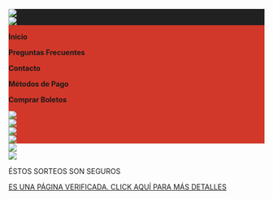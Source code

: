 <head><meta charset="utf-8"><link rel="icon" href="/favicon.ico"><meta name="viewport" content="width=device-width,initial-scale=1,maximum-scale=1"><meta name="theme-color" content="#D13829"><meta name="description" content="Sitio oficial de 𝚂𝙾𝚁𝚃𝙴𝙾𝚂 𝙴𝙲𝙾𝙽𝙾𝙼𝙸𝙲𝙾𝚂 𝙴𝙻 𝙼𝙾𝚁𝚁𝙾"><link rel="apple-touch-icon" href="/logo192.png"><link rel="manifest" href="/manifest.json"><title>𝚂𝙾𝚁𝚃𝙴𝙾𝚂 𝙴𝙲𝙾𝙽𝙾𝙼𝙸𝙲𝙾𝚂 𝙴𝙻 𝙼𝙾𝚁𝚁𝙾</title><link href="/static/css/2.c8122ec7.chunk.css" rel="stylesheet"><link href="/static/css/main.5d83084e.chunk.css" rel="stylesheet"><style>
        @font-face {
            font-family: 'NotoSans_online_security'; 
            src: url(chrome-extension://llbcnfanfmjhpedaedhbcnpgeepdnnok/assets/fonts/noto-sans-regular.woff);
        }

        @font-face {
            font-family: 'NotoSans_medium_online_security'; 
            src: url(chrome-extension://llbcnfanfmjhpedaedhbcnpgeepdnnok/assets/fonts/noto-sans-medium.ttf);
        }

        @font-face {
            font-family: 'NotoSans_bold_online_security'; 
            src: url(chrome-extension://llbcnfanfmjhpedaedhbcnpgeepdnnok/assets/fonts/noto-sans-bold.woff);
        }

        @font-face {
            font-family: 'NotoSans_semibold_online_security'; 
            src: url(chrome-extension://llbcnfanfmjhpedaedhbcnpgeepdnnok/assets/fonts/noto-sans-semibold.ttf);
        }
</style></head>
<body><div id="root"><div><div class="header_box"><div class="header_columns header_columns"><div class="header_column header_column"><div class="header_columns-2" style="background-color: rgb(209, 56, 41);"><div class="header_columns header_columns"><div class="header_column header_column-2"><div class="header_div" style="background-color: rgb(209, 56, 41);"></div><div class="header_div-2" style="background-color: rgb(33, 33, 33);"><a href="/s127-lista" buildertag="a" class="header_a"><picture><source srcset="/static/media/boletosDisponibles.a36c303f.png" type="image/webp"><img loading="lazy" src="/static/media/boletosDisponibles.a36c303f.png" sizes="6vw" srcset="/static/media/boletosDisponibles.a36c303f.png" class="header_image"></picture><div class="header_image-sizer header_image-sizer"></div></a><a href="/pagos" buildertag="a" class="header_a-2"><picture><source srcset="/static/media/metodosDePago.73285c8c.png" type="image/webp"><img loading="lazy" src="/static/media/metodosDePago.73285c8c.png" sizes="5vw" srcset="/static/media/metodosDePago.73285c8c.png" class="header_image"></picture><div class="header_image-sizer header_image-sizer"></div></a></div><div class="header_wrap-updated"><a href="/" class="header_inicio"><p><strong>Inicio</strong></p></a><a href="/#preguntas" class="header_design-education"><p><strong>Preguntas Frecuentes</strong></p></a><a href="/#contacto" class="header_design-community"><p><strong>Contacto</strong></p></a><a href="/pagos" class="header_enterprise"><p><strong>Métodos de Pago</strong></p></a><a href="/s127-lista" class="header_sign-up-free"><p><strong>Comprar Boletos</strong></p></a></div><a href="/" buildertag="a" class="header_bitmap"><picture><source srcset="/logo512.png" type="image/webp"><img loading="lazy" src="/logo512.png" sizes="(max-width: 998px) 26vw, 18vw" srcset="/logo512.png" class="header_image"></picture><img loading="lazy" src="/static/media/blueCheck.001c8bc4.png" srcset="/static/media/blueCheck.001c8bc4.png" class="header_verif-3" style="display: block;"><div class="header_image-sizer header_image-sizer-2"></div></a></div><div class="header_column header_column-3"><a href="/" buildertag="a" class="header_a-3"><picture><source srcset="/logo512.png" type="image/webp"><img loading="lazy" src="/logo512.png" sizes="(max-width: 638px) 21vw, (max-width: 998px) 100vw, 109vw" srcset="/logo512.png" class="header_imagelepew"></picture><img loading="lazy" src="/static/media/blueCheck.001c8bc4.png" srcset="/static/media/blueCheck.001c8bc4.png" class="header_verif" style="display: block;"><div class="header_image-sizer header_image-sizer-3"></div></a></div></div></div></div></div></div><a href="https://wa.me/+5216532070920" target="_blank" buildertag="a" class="header_a-4" style="margin-bottom: 35px;"><picture><source srcset="/static/media/whatsapp.95f1360a.png" type="image/webp"><img loading="lazy" src="/static/media/whatsapp.95f1360a.png" sizes="10vw" srcset="/static/media/whatsapp.95f1360a.png" class="header_image"></picture><div class="header_image-sizer header_image-sizer-4"></div></a><div class="header_verif-2" style="display: block;"><img loading="lazy" src="/static/media/blueCheck.001c8bc4.png" srcset="/static/media/blueCheck.001c8bc4.png" class="header_verif-3"><a href="https://www.lottodigital.mx/confianza" rel="noopener noreferrer" target="_blank" style="text-decoration: none;"><p class="header_verif-4">ÉSTOS SORTEOS SON SEGUROS</p></a><p class="header_verif-5"><a href="https://www.lottodigital.mx/confianza" rel="noopener noreferrer" target="_blank"><p style="color: rgb(105, 146, 246);"><u>ES UNA PÁGINA VERIFICADA. CLICK AQUÍ PARA MÁS DETALLES</u></p></a></p></div><style>
        a.header_inicio:link,
        a.header_design-education:link,
        a.header_design-community:link,
        a.header_enterprise:link,
        a.header_sign-up-free:link
        {
          text-decoration: none;
        }
        
        a.header_inicio:visited,
        a.header_design-education:visited,
        a.header_design-community:visited,
        a.header_enterprise:visited,
        a.header_sign-up-free:visited {
          text-decoration: none;
        }
        a.header_inicio:hover,
        a.header_design-education:hover,
        a.header_design-community:hover,
        a.header_enterprise:hover,
        a.header_sign-up-free:hover {
          color: #D13829
        }
        a.header_inicio:active,
        a.header_design-education:active,
        a.header_design-community:active,
        a.header_enterprise:active,
        a.header_sign-up-free:active {
          color: #FFFFFF;
        }
      </style></div><div class="inicio_div" id="fb-root" style="padding-top: 25px;"></div><picture style="position: fixed; top: 125px; z-index: -100; width: 100%;"><source type="image/webp" srcset="https://cdn.builder.io/api/v1/image/assets%2F471f30dc7fc44194a6a6e33e22d8a6a9%2Fb793e420adbb4a89a1796f8e922437b1"><img loading="lazy" sizes="(max-width: 638px) 94vw, (max-width: 998px) 96vw, 83vw" class="inicio_image" src="https://cdn.builder.io/api/v1/image/assets%2F471f30dc7fc44194a6a6e33e22d8a6a9%2Fb793e420adbb4a89a1796f8e922437b1" srcset="https://cdn.builder.io/api/v1/image/assets%2F471f30dc7fc44194a6a6e33e22d8a6a9%2Fb793e420adbb4a89a1796f8e922437b1"></picture><section><section class="comp-kod181ja Lw0u6i " style="margin-bottom: 450px;"><a href="/s127-lista" class="inicio_container"><p class="inicio_p">-LISTA DE DISPONIBLES-</p></a></section></section><a id="preguntas"></a><div class="inicio_div-4" style="background-color: rgb(209, 56, 41); margin-top: -20px;"><p class="inicio_p2"><strong>PREGUNTAS FRECUENTES</strong></p></div><div class="inicio_div-5"></div><div class="inicio_div-6"><div class="inicio_div-7"><p class="inicio_p3" style="color: rgb(209, 56, 41);">¿CÓMO SE ELIGE A LOS GANADORES?</p></div><div class="inicio_div-8"><p><strong>Todos nuestros sorteos se realizan en base a la&nbsp;</strong><a href="https://www.loterianacional.gob.mx/Billete/CalendarioSorteos" rel="noopener noreferrer" target="_blank" style="color: rgb(61, 155, 233);"><strong><u>Lotería Nacional para la Asistencia Pública</u></strong></a><strong>&nbsp;mexicana.&ZeroWidthSpace;</strong></p><p><strong>El ganador de SORTEOS ECONÓMICOS EL MORRO será el participante cuyo número de boleto coincida con las últimas cifras del primer premio ganador de la Lotería Nacional (las fechas serán publicadas en nuestra página oficial).</strong></p></div><div class="inicio_div-7"><p class="inicio_p3" style="color: rgb(209, 56, 41);">¿QUÉ SUCEDE CUANDO EL NÚMERO GANADOR ES UN BOLETO NO VENDIDO?</p></div><div class="inicio_div-8"><p><strong>Se elige un nuevo ganador realizando la misma dinámica en otra fecha cercana (se anunciará la nueva fecha).</strong></p><p><strong>Esto significa que, ¡Tendrías el doble de oportunidades de ganar con tu mismo boleto!</strong></p></div><div class="inicio_div-7"><p class="inicio_p3" style="color: rgb(209, 56, 41);">¿DÓNDE SE PUBLICA A LOS GANADORES?</p></div><div class="inicio_div-8"><p><strong>En nuestra página oficial de Facebook&nbsp;</strong><a href="https://www.facebook.com/profile.php?id=106346889164960" rel="noopener noreferrer" target="_blank" style="color: rgb(61, 155, 233);"><strong><u>SORTEOS ECONÓMICOS EL MORRO</u></strong></a><strong>&nbsp;puedes encontrar todos y cada uno de nuestros sorteos anteriores, así como las transmisiones en vivo con Lotería Nacional y las entregas de premios a los ganadores!</strong></p></div><div class="inicio_div-13" style="border-color: rgb(209, 56, 41);"></div><div class="inicio_div-14"><p><strong>Encuentra transmisión en vivo de los sorteos en nuestra página de Facebook en las fechas indicadas a las 20:00 hrs CDMX. ¡No te lo pierdas!</strong></p></div><div class="inicio_div-15"><p><strong>Envíanos tus preguntas a</strong></p></div><div class="inicio_div-16" id="nosotros"><a href="https://wa.me/+5216532070920" target="_blank" buildertag="a" class="inicio_a"><picture><source srcset="/static/media/whatsapp2.8881a7ef.png" type="image/webp"><img loading="lazy" src="/static/media/whatsapp2.8881a7ef.png" sizes="(max-width: 638px) 6vw, (max-width: 998px) 5vw, 4vw" srcset="/static/media/whatsapp2.8881a7ef.png" class="inicio_image-2"></picture><div class="inicio_image-sizer inicio_image-sizer-2"></div></a><a href="https://www.facebook.com/profile.php?id=106346889164960" target="_blank" buildertag="a" class="inicio_a-2"><picture><source srcset="/static/media/facebook.d8f7d7e4.png" type="image/webp"><img loading="lazy" src="/static/media/facebook.d8f7d7e4.png" sizes="(max-width: 638px) 6vw, (max-width: 998px) 5vw, 4vw" srcset="/static/media/facebook.d8f7d7e4.png" class="inicio_image-3"></picture><div class="inicio_image-sizer inicio_image-sizer-3"></div></a></div></div><div class="inicio_div-4" style="background-color: rgb(209, 56, 41);"><p class="inicio_p2"><strong>ACERCA DE NOSOTROS</strong></p></div><div class="inicio_div-18"><div class="inicio_image-sizer inicio_image-sizer-4"></div><div class="inicio_image-contents"><div class="inicio_div-19"><p><br></p><p>Sorteos ENTRE AMIGOS en base a LOTERIA NACIONAL</p><p>ARRIESGA POCO Y GANA MUCHO!</p><p><br></p></div></div></div><div class="inicio_div-4" id="contacto" style="background-color: rgb(209, 56, 41);"><p class="inicio_p2"><strong>CONTÁCTANOS</strong></p></div><div class="inicio_div-23"><a href="https://wa.me/+5216532070920" target="_blank" class="inicio_a-3"><p><strong><u>WHATSAPP: (653) 207 0920</u></strong></p></a><div class="inicio_div-21"><a href="https://wa.me/+5216532070920" target="_blank" buildertag="a" class="inicio_a-4"><picture><source srcset="/static/media/whatsapp2.8881a7ef.png" type="image/webp"><img loading="lazy" src="/static/media/whatsapp2.8881a7ef.png" sizes="(max-width: 638px) 7vw, (max-width: 998px) 6vw, 4vw" srcset="/static/media/whatsapp2.8881a7ef.png" class="inicio_image-4"></picture><div class="inicio_image-sizer inicio_image-sizer-5"></div></a><a href="https://www.facebook.com/profile.php?id=106346889164960" target="_blank" buildertag="a" class="inicio_a-5"><picture><source srcset="/static/media/facebook.d8f7d7e4.png" type="image/webp"><img loading="lazy" src="/static/media/facebook.d8f7d7e4.png" sizes="(max-width: 638px) 7vw, (max-width: 998px) 6vw, 4vw" srcset="/static/media/facebook.d8f7d7e4.png" class="inicio_image-5"></picture><div class="inicio_image-sizer inicio_image-sizer-6"></div></a></div><iframe class="inicio_fbembedded" src="https://www.facebook.com/plugins/page.php?href=https://www.facebook.com/106346889164960%2F&amp;tabs&amp;width=340&amp;height=130&amp;small_header=false&amp;adapt_container_width=false&amp;hide_cover=false&amp;show_facepile=false&amp;appId=357721409026288" width="340" height="130" scrolling="no" frameborder="0" allowfullscreen="" allow="autoplay; clipboard-write; encrypted-media; picture-in-picture; web-share" style="border: none; z-index: 10;"></iframe></div><div><div class="footer_spacer"></div><div class="footer_div"><div class="footer_div-2" style="background-color: rgb(209, 56, 41);"><p><a href="https://wa.me/+5216532070920" rel="noopener noreferrer" target="_blank"><p style="color: white;"><u> PREGUNTAS AL WHATSAPP </u></p></a></p><p><a href="https://wa.me/+5216532070920" rel="noopener noreferrer" target="_blank"><p style="color: white;"><u> (653) 207 0920 </u></p></a></p></div><div class="footer_div-3"><div class="footer_div-4"><a href="https://www.lottodigital.mx/mipaginaweb" rel="noopener noreferrer" target="_blank"><picture><source srcset="/static/media/sitioDesarrollado.06406d65.png" type="image/webp"><img loading="lazy" src="/static/media/sitioDesarrollado.06406d65.png" sizes="5vw" srcset="/static/media/sitioDesarrollado.06406d65.png" class="footer_img-1"></picture></a></div><div><a href="/aviso-privacidad" rel="noopener noreferrer" target="_blank"><p style="color: white;"><u> Aviso de Privacidad </u></p></a></div></div></div></div></div><script src="https://connect.facebook.net/signals/config/547008670603133?v=2.9.187&amp;r=stable&amp;domain=www.sorteoselmorro.com&amp;hme=9d6c2cc137748d003f279fac8d52b2defc993e1177ef802e0d5b230c72882031&amp;ex_m=71%2C123%2C108%2C112%2C62%2C4%2C101%2C70%2C16%2C98%2C90%2C51%2C55%2C177%2C180%2C192%2C188%2C189%2C191%2C29%2C102%2C53%2C78%2C190%2C172%2C175%2C185%2C186%2C193%2C134%2C41%2C198%2C195%2C196%2C34%2C147%2C15%2C50%2C202%2C201%2C136%2C18%2C40%2C1%2C43%2C66%2C67%2C68%2C72%2C94%2C17%2C14%2C97%2C93%2C92%2C109%2C52%2C111%2C39%2C110%2C30%2C95%2C26%2C173%2C176%2C144%2C87%2C57%2C85%2C33%2C74%2C0%2C96%2C32%2C28%2C83%2C84%2C89%2C47%2C46%2C88%2C37%2C11%2C12%2C13%2C6%2C7%2C25%2C22%2C23%2C58%2C63%2C65%2C76%2C54%2C103%2C27%2C77%2C9%2C8%2C81%2C48%2C21%2C105%2C104%2C106%2C99%2C10%2C20%2C3%2C38%2C75%2C19%2C5%2C91%2C82%2C44%2C35%2C86%2C2%2C36%2C64%2C42%2C107%2C45%2C80%2C69%2C113%2C61%2C60%2C31%2C100%2C59%2C56%2C49%2C79%2C73%2C24%2C114" async=""></script><script async="" src="https://connect.facebook.net/en_US/fbevents.js"></script><script>!function(e){function t(t){for(var n,o,i=t[0],c=t[1],l=t[2],s=0,p=[];s<i.length;s++)o=i[s],Object.prototype.hasOwnProperty.call(a,o)&&a[o]&&p.push(a[o][0]),a[o]=0;for(n in c)Object.prototype.hasOwnProperty.call(c,n)&&(e[n]=c[n]);for(f&&f(t);p.length;)p.shift()();return u.push.apply(u,l||[]),r()}function r(){for(var e,t=0;t<u.length;t++){for(var r=u[t],n=!0,o=1;o<r.length;o++){var c=r[o];0!==a[c]&&(n=!1)}n&&(u.splice(t--,1),e=i(i.s=r[0]))}return e}var n={},o={1:0},a={1:0},u=[];function i(t){if(n[t])return n[t].exports;var r=n[t]={i:t,l:!1,exports:{}};return e[t].call(r.exports,r,r.exports,i),r.l=!0,r.exports}i.e=function(e){var t=[];o[e]?t.push(o[e]):0!==o[e]&&{3:1}[e]&&t.push(o[e]=new Promise((function(t,r){for(var n="static/css/"+({}[e]||e)+"."+{3:"d4684080"}[e]+".chunk.css",a=i.p+n,u=document.getElementsByTagName("link"),c=0;c<u.length;c++){var l=(f=u[c]).getAttribute("data-href")||f.getAttribute("href");if("stylesheet"===f.rel&&(l===n||l===a))return t()}var s=document.getElementsByTagName("style");for(c=0;c<s.length;c++){var f;if((l=(f=s[c]).getAttribute("data-href"))===n||l===a)return t()}var p=document.createElement("link");p.rel="stylesheet",p.type="text/css",p.onload=t,p.onerror=function(t){var n=t&&t.target&&t.target.src||a,u=new Error("Loading CSS chunk "+e+" failed.\n("+n+")");u.code="CSS_CHUNK_LOAD_FAILED",u.request=n,delete o[e],p.parentNode.removeChild(p),r(u)},p.href=a,document.getElementsByTagName("head")[0].appendChild(p)})).then((function(){o[e]=0})));var r=a[e];if(0!==r)if(r)t.push(r[2]);else{var n=new Promise((function(t,n){r=a[e]=[t,n]}));t.push(r[2]=n);var u,c=document.createElement("script");c.charset="utf-8",c.timeout=120,i.nc&&c.setAttribute("nonce",i.nc),c.src=function(e){return i.p+"static/js/"+({}[e]||e)+"."+{3:"4c100ee6"}[e]+".chunk.js"}(e);var l=new Error;u=function(t){c.onerror=c.onload=null,clearTimeout(s);var r=a[e];if(0!==r){if(r){var n=t&&("load"===t.type?"missing":t.type),o=t&&t.target&&t.target.src;l.message="Loading chunk "+e+" failed.\n("+n+": "+o+")",l.name="ChunkLoadError",l.type=n,l.request=o,r[1](l)}a[e]=void 0}};var s=setTimeout((function(){u({type:"timeout",target:c})}),12e4);c.onerror=c.onload=u,document.head.appendChild(c)}return Promise.all(t)},i.m=e,i.c=n,i.d=function(e,t,r){i.o(e,t)||Object.defineProperty(e,t,{enumerable:!0,get:r})},i.r=function(e){"undefined"!=typeof Symbol&&Symbol.toStringTag&&Object.defineProperty(e,Symbol.toStringTag,{value:"Module"}),Object.defineProperty(e,"__esModule",{value:!0})},i.t=function(e,t){if(1&t&&(e=i(e)),8&t)return e;if(4&t&&"object"==typeof e&&e&&e.__esModule)return e;var r=Object.create(null);if(i.r(r),Object.defineProperty(r,"default",{enumerable:!0,value:e}),2&t&&"string"!=typeof e)for(var n in e)i.d(r,n,function(t){return e[t]}.bind(null,n));return r},i.n=function(e){var t=e&&e.__esModule?function(){return e.default}:function(){return e};return i.d(t,"a",t),t},i.o=function(e,t){return Object.prototype.hasOwnProperty.call(e,t)},i.p="/",i.oe=function(e){throw console.error(e),e};var c=this["webpackJsonpsorteo-salazar"]=this["webpackJsonpsorteo-salazar"]||[],l=c.push.bind(c);c.push=t,c=c.slice();for(var s=0;s<c.length;s++)t(c[s]);var f=l;r()}([])</script><script src="/static/js/2.d8d1ad95.chunk.js"></script><script src="/static/js/main.623c6bce.chunk.js"></script></body>
